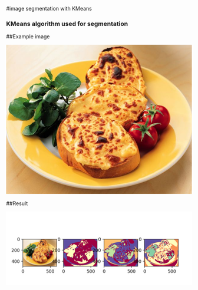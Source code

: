 #image segmentation with KMeans 

### KMeans algorithm used for segmentation

##Example image

![Example image](https://github.com/aylna/imageSegmentationKMeans/raw/master/a1.jpg)

##Result

![Example image](https://github.com/aylna/imageSegmentationKMeans/raw/master/result1.png)